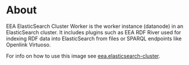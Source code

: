 # About

EEA ElasticSearch Cluster Worker is the worker instance (datanode) in an ElasticSearch cluster. It includes plugins such as EEA RDF River used for indexing RDF data into ElasticSearch from files or SPARQL endpoints like Openlink Virtuoso.

For info on how to use this image see [eea.elasticsearch-cluster](https://github.com/eea/eea.elasticsearch-cluster/tree/master).
